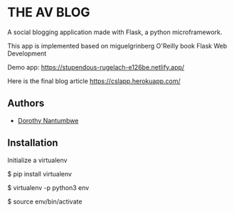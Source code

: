 
# THE AV BLOG

A social blogging application made with Flask, a python microframework.

This app is implemented based on miguelgrinberg O'Reilly book Flask Web Development

Demo app: https://stupendous-rugelach-e126be.netlify.app/

Here is the final blog article https://cslapp.herokuapp.com/

## Authors

- [Dorothy Nantumbwe](https://www.github.com/Doro256)


## Installation
Initialize a virtualenv

$ pip install virtualenv

$ virtualenv -p python3 env

$ source env/bin/activate

